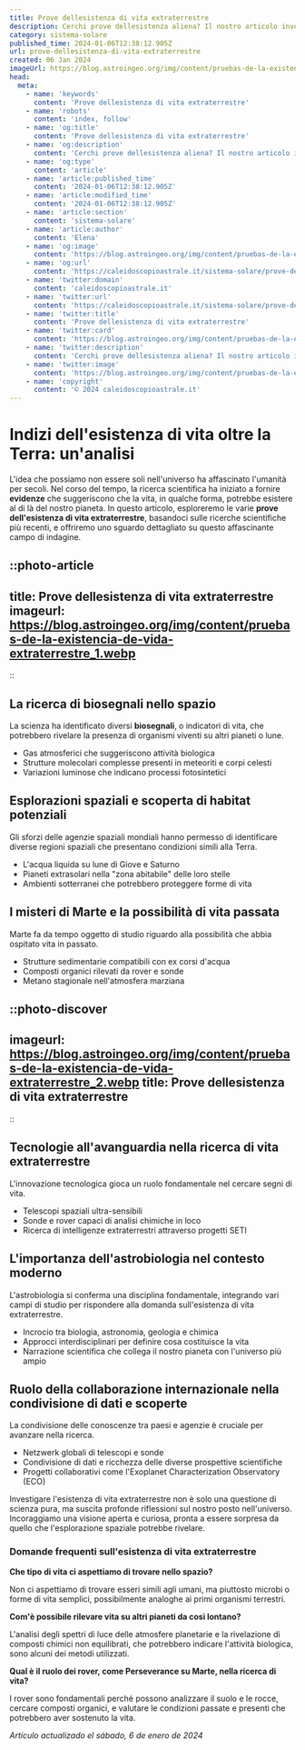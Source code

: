 ```yaml
---
title: Prove dellesistenza di vita extraterrestre
description: Cerchi prove dellesistenza aliena? Il nostro articolo investiga gli indizi più convincenti di vita extraterrestre, con experti Italiani.
category: sistema-solare
published_time: 2024-01-06T12:38:12.905Z
url: prove-dellesistenza-di-vita-extraterrestre
created: 06 Jan 2024
imageUrl: https://blog.astroingeo.org/img/content/pruebas-de-la-existencia-de-vida-extraterrestre_1.webp
head:
  meta:
    - name: 'keywords'
      content: 'Prove dellesistenza di vita extraterrestre'
    - name: 'robots'
      content: 'index, follow'
    - name: 'og:title'
      content: 'Prove dellesistenza di vita extraterrestre'
    - name: 'og:description'
      content: 'Cerchi prove dellesistenza aliena? Il nostro articolo investiga gli indizi più convincenti di vita extraterrestre, con experti Italiani.'
    - name: 'og:type'
      content: 'article'
    - name: 'article:published_time'
      content: '2024-01-06T12:38:12.905Z'
    - name: 'article:modified_time'
      content: '2024-01-06T12:38:12.905Z'
    - name: 'article:section'
      content: 'sistema-solare'
    - name: 'article:author'
      content: 'Elena'
    - name: 'og:image'
      content: 'https://blog.astroingeo.org/img/content/pruebas-de-la-existencia-de-vida-extraterrestre_1.webp'
    - name: 'og:url'
      content: 'https://caleidoscopioastrale.it/sistema-solare/prove-dellesistenza-di-vita-extraterrestre'
    - name: 'twitter:domain'
      content: 'caleidoscopioastrale.it'
    - name: 'twitter:url'
      content: 'https://caleidoscopioastrale.it/sistema-solare/prove-dellesistenza-di-vita-extraterrestre'
    - name: 'twitter:title'
      content: 'Prove dellesistenza di vita extraterrestre'
    - name: 'twitter:card'
      content: 'https://blog.astroingeo.org/img/content/pruebas-de-la-existencia-de-vida-extraterrestre_1.webp'
    - name: 'twitter:description'
      content: 'Cerchi prove dellesistenza aliena? Il nostro articolo investiga gli indizi più convincenti di vita extraterrestre, con experti Italiani.'
    - name: 'twitter:image'
      content: 'https://blog.astroingeo.org/img/content/pruebas-de-la-existencia-de-vida-extraterrestre_1.webp'
    - name: 'copyright'
      content: '© 2024 caleidoscopioastrale.it'
---
```

# Indizi dell'esistenza di vita oltre la Terra: un'analisi

L'idea che possiamo non essere soli nell'universo ha affascinato l'umanità per secoli. Nel corso del tempo, la ricerca scientifica ha iniziato a fornire **evidenze** che suggeriscono che la vita, in qualche forma, potrebbe esistere al di là del nostro pianeta. In questo articolo, esploreremo le varie **prove dell'esistenza di vita extraterrestre**, basandoci sulle ricerche scientifiche più recenti, e offriremo uno sguardo dettagliato su questo affascinante campo di indagine.

::photo-article
---
title: Prove dellesistenza di vita extraterrestre
imageurl: https://blog.astroingeo.org/img/content/pruebas-de-la-existencia-de-vida-extraterrestre_1.webp
---
::

## La ricerca di biosegnali nello spazio

La scienza ha identificato diversi **biosegnali**, o indicatori di vita, che potrebbero rivelare la presenza di organismi viventi su altri pianeti o lune.

- Gas atmosferici che suggeriscono attività biologica
- Strutture molecolari complesse presenti in meteoriti e corpi celesti
- Variazioni luminose che indicano processi fotosintetici

## Esplorazioni spaziali e scoperta di habitat potenziali

Gli sforzi delle agenzie spaziali mondiali hanno permesso di identificare diverse regioni spaziali che presentano condizioni simili alla Terra.

- L'acqua liquida su lune di Giove e Saturno
- Pianeti extrasolari nella "zona abitabile" delle loro stelle
- Ambienti sotterranei che potrebbero proteggere forme di vita

## I misteri di Marte e la possibilità di vita passata

Marte fa da tempo oggetto di studio riguardo alla possibilità che abbia ospitato vita in passato.

- Strutture sedimentarie compatibili con ex corsi d'acqua
- Composti organici rilevati da rover e sonde
- Metano stagionale nell'atmosfera marziana

::photo-discover
---
imageurl: https://blog.astroingeo.org/img/content/pruebas-de-la-existencia-de-vida-extraterrestre_2.webp
title: Prove dellesistenza di vita extraterrestre
---
::

## Tecnologie all'avanguardia nella ricerca di vita extraterrestre

L'innovazione tecnologica gioca un ruolo fondamentale nel cercare segni di vita.

- Telescopi spaziali ultra-sensibili
- Sonde e rover capaci di analisi chimiche in loco
- Ricerca di intelligenze extraterrestri attraverso progetti SETI

## L'importanza dell'astrobiologia nel contesto moderno

L'astrobiologia si conferma una disciplina fondamentale, integrando vari campi di studio per rispondere alla domanda sull'esistenza di vita extraterrestre.

- Incrocio tra biologia, astronomia, geologia e chimica
- Approcci interdisciplinari per definire cosa costituisce la vita
- Narrazione scientifica che collega il nostro pianeta con l'universo più ampio

## Ruolo della collaborazione internazionale nella condivisione di dati e scoperte

La condivisione delle conoscenze tra paesi e agenzie è cruciale per avanzare nella ricerca.

- Netzwerk globali di telescopi e sonde
- Condivisione di dati e ricchezza delle diverse prospettive scientifiche
- Progetti collaborativi come l'Exoplanet Characterization Observatory (ECO)

Investigare l'esistenza di vita extraterrestre non è solo una questione di scienza pura, ma suscita profonde riflessioni sul nostro posto nell'universo. Incoraggiamo una visione aperta e curiosa, pronta a essere sorpresa da quello che l'esplorazione spaziale potrebbe rivelare.

### Domande frequenti sull'esistenza di vita extraterrestre

**Che tipo di vita ci aspettiamo di trovare nello spazio?**

Non ci aspettiamo di trovare esseri simili agli umani, ma piuttosto microbi o forme di vita semplici, possibilmente analoghe ai primi organismi terrestri.

**Com'è possibile rilevare vita su altri pianeti da così lontano?**

L'analisi degli spettri di luce delle atmosfere planetarie e la rivelazione di composti chimici non equilibrati, che potrebbero indicare l'attività biologica, sono alcuni dei metodi utilizzati.

**Qual è il ruolo dei rover, come Perseverance su Marte, nella ricerca di vita?**

I rover sono fondamentali perché possono analizzare il suolo e le rocce, cercare composti organici, e valutare le condizioni passate e presenti che potrebbero aver sostenuto la vita.

_Artículo actualizado el sábado, 6 de enero de 2024_
